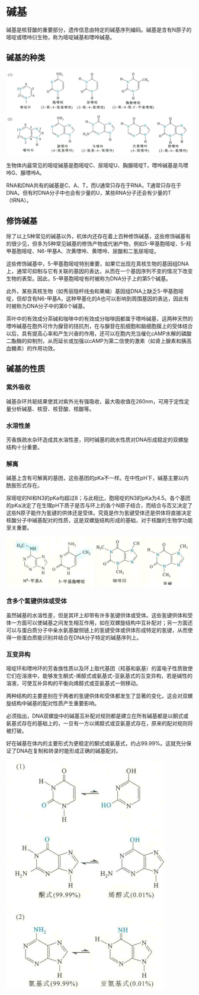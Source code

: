 # 碱基

碱基是核苷酸的重要部分，遗传信息由特定的碱基序列编码。碱基是含有N原子的嘧啶或嘌呤衍生物，称为嘧啶碱基和嘌呤碱基。

## 碱基的种类

![](1.1.png)

生物体内最常见的嘧啶碱基是胞嘧啶C、尿嘧啶U、胸腺嘧啶T，嘌呤碱基是鸟嘌呤G、腺嘌呤A。

RNA和DNA共有的碱基是C、A、T，而U通常只存在于RNA，T通常只存在于DNA。但有时DNA分子中也会有少量的U，某些RNA分子还会有少量的T（tRNA）。

## 修饰碱基

除了以上5种常见的碱基以外，机体内还存在着上百种修饰碱基，这些修饰碱基有的很少见，但多为5种常见碱基的修饰产物或代谢产物，例如5-甲基胞嘧啶、5-羟甲基胞嘧啶、N6-甲基A、次黄嘌呤、黄嘌呤、尿酸和二氢尿嘧啶。

这些修饰碱基中，5-甲基胞嘧啶特别重要，如果它出现在真核生物的基因组DNA上，通常可抑制与它有关联的基因的表达，从而在一个基因序列不变的情况下改变生物的表型。因此，5-甲基胞嘧啶有时被称为DNA分子上的第5个碱基。

此外，某些真核生物（如秀丽隐杆线虫和果蝇）基因组DNA上缺乏5-甲基胞嘧啶，但却含有N6-甲基A，这种甲基化的A也可以影响到周围基因的表达，因此有时被称为DNA分子中的第6个碱基。

茶叶中的有效成分茶碱和咖啡中的有效成分咖啡因都属于嘌呤碱基，这两种天然的嘌呤碱基在胞外可作为腺苷的拮抗剂，在与腺苷在肌细胞和脑细胞膜上的受体结合以后，具有提高心率和产生兴奋的作用，还可以在胞内充当催化cAMP水解的磷酸二酯酶的抑制剂，从而延长或加强以cAMP为第二信使的激素（如肾上腺素和胰高血糖素）的作用功效。

## 碱基的性质

### 紫外吸收

碱基杂环共轭结果使其对紫外光有强吸收，最大吸收值在260nm，可用于定性定量分析碱基、核苷、核苷酸、核酸等。

### 水溶性差

芳香族疏水杂环造成其水溶性差，同时碱基的疏水性质对DNA形成稳定的双螺旋结构十分重要。

### 解离

碱基上含有可解离的基团，这些基团的pKa不一样。在中性pH下，碱基主要以内酰胺形式存在。

尿嘧啶的Nl和N3的pKa均超过8；与此相比，胞嘧啶的N3的pKa为4.5。各个基团的pKa决定了在生理pH下质子是否与环上的各个N原子结合，而结合与否又决定了这些N原子能作为氢键的供体还是受体。究竟是作为氢键受体还是供体将直接决定核酸分子中碱基配对的性质，这是双螺旋结构形成的基础，对于核酸的生物学功能至关重要。

![](1.2.png)

### 含多个氢键供体或受体

虽然碱基的水溶性差，但是其环上却带有许多氢键供体或受体。这些氢键供体和受体一方面可以使碱基之间发生相互作用，如在双螺旋结构中互补配对；另一方面还可以与蛋白质分子中亲水氨基酸侧链上的氢键受体或供体形成特定的氢键，从而使得一些蛋白质能识别并结合在DNA分子特定的碱基序列上。

### 互变异构

嘧啶环和嘌呤环的芳香族性质以及环上取代基团（羟基和氨基）的富电子性质致使它们在溶液中，能够发生酮式-烯醇式或氨基式-亚氨基式的互变异构，若是碱性的溶液，可使互补异构的平衡向烯醇式或亚氨基式一侧移动。

两种结构的主要差别在于两者的氢键供体和受体都发生了显著的变化，这会对双螺旋结构中碱基的配对性质产生重要影响。

必须指出，DNA双螺旋中的碱基互补配对规则都是建立在所有碱基都是以酮式或氨基式存在的基础上的，一旦有一方以烯醇式或亚氨基式存在，原来的配对规则将被打破。

好在碱基在体内的主要形式为更稳定的酮式或氨基式，约占99.99%。这就充分保证了DNA在复制和转录时能形成正确的碱基配对。

![](1.3.png)